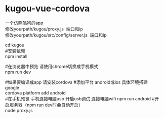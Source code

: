 # kugou-vue-cordova
一个仿照酷狗的app  
修改yourpath/kugou/proxy.js  端口和ip  
修改yourpath/kugou/src/config/server.js  端口和ip  
  
cd kugou  
#安装依赖  
npm install  

#在浏览器中预览 请使用chrome切换成手机模式  
npm run dev  

#如果要编译成app  请安装cordova
#添加平台 android或ios 具体环境搭建google  
cordova platform add android   
#在手机预览 手机连接电脑usb 开启usb调试 连接电脑wifi 
npm run android 
#开启服务器（npm run dev时会自动开启）  
node proxy.js 